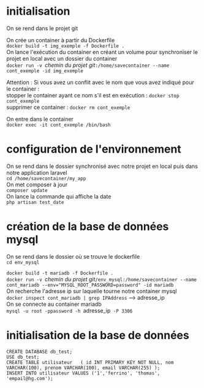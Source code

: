 # initialisation 
On se rend dans le projet git

On crée un container à partir du Dockerfile  
`docker build -t img_exemple -f Dockerfile .`  
On lance l'exécution du container en créant un volume pour synchroniser le projet en local avec un dossier du container  
`docker run -v `_chemin du projet git_`:/home/savecontainer --name cont_exemple -id img_exemple`  

Attention : Si vous avez un conflit avec le nom que vous avez indiqué pour le container :  
stopper le container ayant ce nom s'il est en exécution : `docker stop cont_exemple`  
supprimer ce container : `docker rm cont_exemple`

On entre dans le container  
`docker exec -it cont_exemple /bin/bash`  

# configuration de l'environnement 
On se rend dans le dossier synchronisé avec notre projet en local puis dans notre application laravel  
`cd /home/savecontainer/my_app`  
On met composer à jour  
`composer update`  
On lance la commande qui affiche la date  
`php artisan test_date`

# création de la base de données mysql
On se rend dans le dossier où se trouve le dockerfile  
`cd env_mysql`

`docker build -t mariadb -f Dockerfile .`  
`docker run -v `_chemin du projet git_`/env_mysql:/home/savecontainer --name cont_mariadb --env="MYSQL_ROOT_PASSWORD=password" -id mariadb`  
On recherche l'adresse ip sur laquelle tourne notre container mysql  
`docker inspect cont_mariadb | grep IPAddress` --> adresse_ip  
On se connecte au container mariadb  
`mysql -u root -ppassword -h `adresse_ip` -P 3306`  

# initialisation de la base de données
`CREATE DATABASE db_test;`  
`USE db_test;`  
`CREATE TABLE utilisateur  
(
    id INT PRIMARY KEY NOT NULL,
    nom VARCHAR(100),
    prenom VARCHAR(100),
    email VARCHAR(255)
);`  
`INSERT INTO utilisateur VALUES ('1','ferrino', 'thomas', 'empail@hg.com');`
